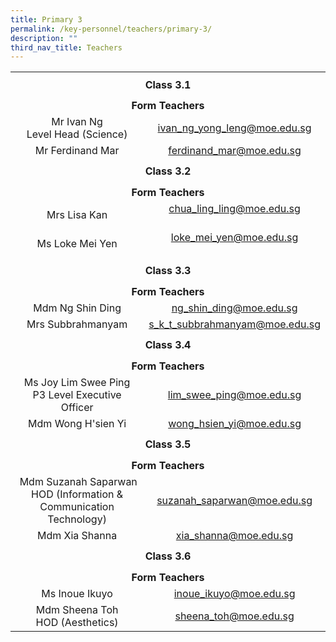 ```yaml
---
title: Primary 3
permalink: /key-personnel/teachers/primary-3/
description: ""
third_nav_title: Teachers
---
```

<table style="margin-left: auto; margin-right: auto;" border="0" width="100%" cellspacing="0">
<tbody>
<tr>
<td style="text-align: center;" colspan="2" height="41"><strong>Class 3.1</strong></td>
</tr>
	
<tr style="text-align: center;">
<td colspan="2" height="25"><strong>Form Teachers</strong></td>
</tr>

<tr style="text-align: center;">
<td width="50%">Mr Ivan Ng<br/>Level Head (Science)</td>
<td width="50%"><a href="mailto:ivan_ng_yong_leng@moe.edu.sg" target="">ivan_ng_yong_leng@moe.edu.sg</a></td>
</tr>

<tr style="text-align: center;">
<td>
<div>Mr Ferdinand Mar</div>
</td>
<td><a href="mailto:ferdinand_mar@moe.edu.sg" target="">ferdinand_mar@moe.edu.sg</a></td>
</tr>

<tr style="text-align: center;">
<td colspan="2" height="41"><strong>Class 3.2</strong></td>
</tr>

<tr style="text-align: center;">
<td colspan="2" height="25"><strong>Form Teachers</strong></td>
</tr>

<tr style="text-align: center;">
<td width="50%">Mrs Lisa Kan</td>
<td><a href="mailto:chua_ling_ling@moe.edu.sg" target="">chua_ling_ling@moe.edu.sg</a><br /><br /></td>
</tr>

<tr style="text-align: center;">
<td>Ms Loke Mei Yen</td>
<td><a href="mailto:loke_mei_yen@moe.edu.sg" target="">loke_mei_yen@moe.edu.sg</a><br /><br /></td>
</tr>

<tr style="text-align: center;">
<td colspan="2" height="41"><strong>Class 3.3</strong></td>
</tr>
	
<tr style="text-align: center;">
<td colspan="2" height="25"><strong>Form Teachers</strong></td>
</tr>
	
<tr style="text-align: center;">
<td>Mdm Ng Shin Ding</td>
<td><a href="mailto:ng_shin_ding@moe.edu.sg" target="">ng_shin_ding@moe.edu.sg</a></td>
</tr>
	
<tr style="text-align: center;">
<td>
<div>Mrs Subbrahmanyam</div>
</td>
<td><a href="mailto:s_k_t_subbrahmanyam@moe.edu.sg)@moe.edu.sg" target="">s_k_t_subbrahmanyam@moe.edu.sg</a></td>
</tr>
	
<tr style="text-align: center;">
<td colspan="2" height="41"><strong>Class 3.4</strong></td>
</tr>
	
<tr style="text-align: center;">
<td colspan="2" height="25"><strong>Form Teachers</strong></td>
</tr>
	
<tr style="text-align: center;">
<td width="50%">Ms Joy Lim Swee Ping<br />P3 Level Executive Officer</td>
<td width="50%"><a href="mailto:lim_swee_ping@moe.edu.sg" target="">lim_swee_ping@moe.edu.sg</a></td>
</tr>
	
<tr style="text-align: center;">
<td>Mdm Wong H'sien Yi</td>
<td><a href="mailto: wong_hsien_yi@moe.edu.sg" target="">wong_hsien_yi@moe.edu.sg</a></td>
</tr>
	
<tr style="text-align: center;">
<td colspan="2" height="41"><strong>Class 3.5</strong></td>
</tr>
	
<tr style="text-align: center;">
<td colspan="2" height="25"><strong>Form Teachers</strong></td>
</tr>
	
<tr style="text-align: center;">
<td> Mdm Suzanah Saparwan <br/>
HOD (Information & Communication Technology)</td>
<td><a href="mailto:suzanah_saparwan@moe.edu.sg" target="">suzanah_saparwan@moe.edu.sg</a></td>
</tr>
	
<tr style="text-align: center;">
<td>
<div>Mdm Xia Shanna</div>
</td>
<td><a href="mailto:xia_shanna@moe.edu.sg" target="">xia_shanna@moe.edu.sg</a></td>
</tr>
	
<tr style="text-align: center;">
<td colspan="2" height="41"><strong>Class 3.6</strong></td>
</tr>
	
<tr style="text-align: center;">
<td colspan="2" height="25"><strong>Form Teachers</strong></td>
</tr>
<tr style="text-align: center;">
<td>Ms Inoue Ikuyo</td>
<td><a href="mailto:inoue_ikuyo@moe.edu.sg" target="">inoue_ikuyo@moe.edu.sg</a></td>
</tr>
	
<tr style="text-align: center;">
<td>Mdm Sheena Toh<br/>HOD (Aesthetics)</td>
<td><a href="mailto:sheena_toh@moe.edu.sg" target="">sheena_toh@moe.edu.sg</a></td>
</tr>
</tbody>
</table>
